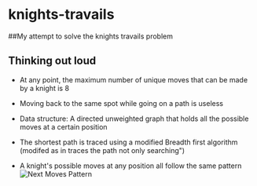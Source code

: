 # knights-travails

##My attempt to solve the knights travails problem

## Thinking out loud

* At any point, the maximum number of unique moves that can be made by a knight is 8
* Moving back to the same spot while going on a path is useless
* Data structure: A directed unweighted graph that holds all the possible moves at a certain position
* The shortest path is traced using a modified Breadth first algorithm (modifed as in traces the path not only searching")

* A knight's possible moves at any position all follow the same pattern
![Next Moves Pattern](./pettern_guide.png)